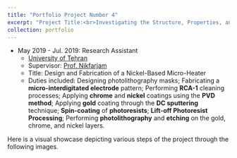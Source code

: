 ```yaml
---
title: "Portfolio Project Number 4"
excerpt: "Project Title:<br>Investigating the Structure, Properties, and Behavior Prediction of GaAs Semiconductor Lasers with 808 nm Radiation Wavelength and Bandwidth Less than 5 nm<br/><img src='/images/projet1_0.png'>"
collection: portfolio
---
```



* May 2019 - Jul. 2019: Research Assistant
  * [University of Tehran](https://ut.ac.ir/en)
  * Supervisor: [Prof. Nikfarjam](https://fnst.ut.ac.ir/en/~a.nikfarjam)
  * Title: Design and Fabrication of a Nickel-Based Micro-Heater
  * Duties included: Designing photolithography masks; Fabricating a **micro-interdigitated electrode** pattern; Performing **RCA-1** cleaning processes; Applying **chrome** and **nickel** coatings using the **PVD method**; Applying **gold** coating through the **DC sputtering** technique; **Spin-coating** of **photoresists**; **Lift-off Photoresist Processing**; Performing **photolithography** and **etching** on the gold, chrome, and nickel layers.

Here is a visual showcase depicting various steps of the project through the following images.

<html>
<head>
    <style>
        /* Style for the left column */
        .column-left {
            float: left;
            width: 50%;
        }

        /* Style for the right column */
        .column-right {
            float: left;
            width: 50%;
        }

        /* Style for the image container */
        .image-container {
            max-width: 300px; /* Set the maximum width for your images */
            margin-bottom: 20px; /* Add spacing between images and captions */
        }

        /* Style for images */
        .image-container img {
            width: 100%; /* Make the image width match the container width */
            height: auto; /* Maintain aspect ratio */
        }

        /* Style for captions */
        .image-container figcaption {
            text-align: center; /* Center-align the caption */
        }
    </style>
</head>
<body>

<div class="column-left">
    <!-- Content for the left column goes here -->
    <h2>The showcase</h2>

    <!-- Image container with caption -->
    <div class="image-container">
        <img src='/images/projet1_1.PNG' alt="Image Alt Text">
        <figcaption>Fig.1: The first mask layer designed for chrome/gold layer photolithography using CorelDRAW software.</figcaption>
    </div>

    <div class="image-container">
        <img src='/images/projet1_3.JPG' alt="Image Alt Text">
        <figcaption>Fig.3: Preparing the samples for gold coating by positioning them on the DC sputtering machine.</figcaption>
    </div>

    <div class="image-container">
        <img src='/images/projet1_5.JPG' alt="Image Alt Text">
        <figcaption>Fig.5: Inserting the mask into the lithography machine and precisely aligning it with the mask aligners to ensure accurate positioning in the manufacturing process.</figcaption>
    </div>

        <div class="image-container">
        <img src='/images/projet1_7.JPG' alt="Image Alt Text">
        <figcaption>Fig.7: Samples following the completion of the gold etching process.</figcaption>
    </div>

    <div class="image-container">
        <img src='/images/projet1_90.JPG' alt="Image Alt Text">
        <figcaption>Fig.9: The outcome of the photolithography process using the second mask on the photoresist.</figcaption>
    </div>

    <div class="image-container">
        <img src='/images/projet1_11.PNG' alt="Image Alt Text">
        <figcaption>Fig.11: Positioning the samples within their designated location within the Physical Vapor Deposition (PVD) device.</figcaption>
    </div>
    
    <!-- Add similar code for other images and captions -->
</div>

<div class="column-right">
    <!-- Content for the right column goes here -->
    <h2>.</h2>

    <!-- Image container with caption -->
    <div class="image-container">
        <img src='/images/projet1_2.PNG' alt="Image Alt Text">
        <figcaption>Fig.2: The second mask layer was created using CorelDRAW software specifically for nickel layer photolithography.</figcaption>
    </div>

    <div class="image-container">
        <img src='/images/projet1_4.JPG' alt="Image Alt Text">
        <figcaption>Fig.4: Following gold DC sputtering, the sample exhibits a mirror-like surface, indicative of the precise layering and quality of the deposited material.</figcaption>
    </div>

    <div class="image-container">
        <img src='/images/projet1_6.JPG' alt="Image Alt Text">
        <figcaption>Fig.6: Immerse the sample in the gold etchant.</figcaption>
    </div>    
    <!-- Add similar code for other images and captions -->
</div>

<div class="clearfix"></div> <!-- Clear the float after the columns -->

</body>
</html>




















<html>
<head>
    <style>
        /* Style for the left column */
        .column-left {
            float: left; /* Float the left column to the left */
            width: 50%;   /* Set the width to 50% to create two equal columns */
        }

        /* Style for the right column */
        .column-right {
            float: left; /* Float the right column to the left */
            width: 50%;   /* Set the width to 50% to create two equal columns */
        }

        /* Clear the float to prevent other elements from floating around the columns */
        .clearfix::after {
            content: "";
            clear: both;
            display: table;
        }
    </style>
</head>
<body>

<div class="column-left">
    <!-- Content for the left column goes here -->
    <h2>The showcase</h2>
    <p><img src='/images/projet1_1.PNG' alt="Image Alt Text" style="max-width: 300px; height: auto;">
    <figure>
        <figcaption>Fig.1: The first mask layer designed for chrome/gold layer photolithography using CorelDRAW software</figcaption>
    </figure></p>

     <p><img src='/images/projet1_3.JPG' alt="Image Alt Text" style="max-width: 300px; height: auto;">
     <figure>
        <img src="projet1_3.PNG" alt="Fig.3" style="width:100%">
        <figcaption>Preparing the samples for gold coating by positioning them on the DC sputtering machine.</figcaption>
     </figure></p>

     <p><img src='/images/projet1_5.JPG' alt="Image Alt Text" style="max-width: 300px; height: auto;">
     <figure>
        <img src="projet1_5.PNG" alt="Fig.5" style="width:100%">
        <figcaption>Inserting the mask into the lithography machine and precisely aligning it with the mask aligners to ensure accurate positioning in the manufacturing process.</figcaption>
     </figure></p>

     <p><img src='/images/projet1_7.JPG' alt="Image Alt Text" style="max-width: 300px; height: auto;">
     <figure>
        <img src="projet1_7.PNG" alt="Fig.7" style="width:100%">
        <figcaption>Samples following the completion of the gold etching process.</figcaption>
     </figure></p>

     <p><img src='/images/projet1_90.JPG' alt="Image Alt Text" style="max-width: 300px; height: auto;">
     <figure>
        <img src="projet1_90.PNG" alt="Fig.9" style="width:100%">
     <figcaption>The outcome of the photolithography process using the second mask on the photoresist.</figcaption>
     </figure></p>

     <p><img src='/images/projet1_11.JPG' alt="Image Alt Text" style="max-width: 300px; height: auto;">
     <figure>
         <img src="projet1_11.JPG" alt="Fig.11" style="width:100%">
     <figcaption>Positioning the samples within their designated location within the Physical Vapor Deposition (PVD) device.</figcaption>
     </figure></p> 

    <!-- Add similar code for other images and captions -->

</div>

<div class="column-right">
    <!-- Content for the right column goes here -->
    <h2>.</h2>
    <p><img src='/images/projet1_2.PNG' alt="Image Alt Text" style="max-width: 300px; height: auto;">
    <figure>
        <img src="projet1_2.PNG" alt="Fig.2" style="width:100%;">
        <figcaption>The second mask layer was created using CorelDRAW software specifically for nickel layer photolithography.</figcaption>
    </figure></p>

    <p><img src='/images/projet1_4.JPG' alt="Image Alt Text" style="max-width: 300px; height: auto;">
    <figure>
        <img src="projet1_4.PNG" alt="Fig.4" style="width:100%">
        <figcaption>Following gold DC sputtering, the sample exhibits a mirror-like surface, indicative of the precise layering and quality of the deposited material.</figcaption>
    </figure></p>

    <p><img src='/images/projet1_6.JPG' alt="Image Alt Text" style="max-width: 300px; height: auto;">
    <figure>
        <img src="projet1_6.PNG" alt="Fig.6" style="width:100%">
        <figcaption>Immerse the sample in the gold etchant.</figcaption>
    </figure></p>

    <p><img src='/images/projet1_8.JPG' alt="Image Alt Text" style="max-width: 300px; height: auto;">
    <figure>
        <img src="projet1_8.PNG" alt="Fig.8" style="width:100%">
        <figcaption>Examine the gold-patterned interdigitated fingers under the Compound Light Microscope.</figcaption>
    </figure></p>

    <p><img src='/images/projet1_10.JPG' alt="Image Alt Text" style="max-width: 300px; height: auto;">
    <figure>
        <img src="projet1_10.PNG" alt="Fig.10" style="width:100%">
        <figcaption>Preparing the samples for insertion into the Physical Vapor Deposition (PVD) device.</figcaption>
    </figure></p>

    <p><img src='/images/projet1_12.JPG' alt="Image Alt Text" style="max-width: 300px; height: auto;">
    <figure>
       <img src="projet1_12.JPG" alt="Fig.12" style="width:100%">
    <figcaption>The final device</figcaption>
    </figure></p>
    <!-- Add similar code for other images and captions -->

</div>

<div class="clearfix"></div> <!-- Clear the float after the columns -->

</body>
</html>
